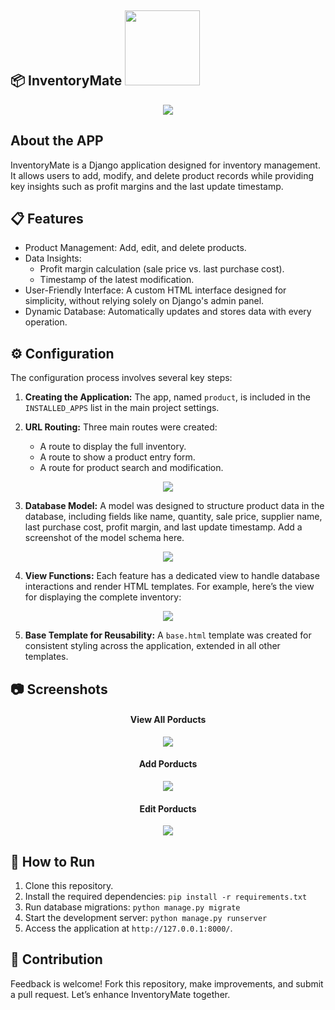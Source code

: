 ## 📦 InventoryMate <img src="https://github.com/user-attachments/assets/377b00ee-8802-447c-aec4-f47754fd9b11" width="120px" />

<div align="center"><img src="https://github.com/user-attachments/assets/e635e71c-8405-42b6-a278-382e3990fe54"  /> </div>

## About the APP
<p>InventoryMate is a Django application designed for inventory management. It allows users to add, modify, and delete product records while providing key insights such as profit margins and the last update timestamp.</p>

## 📋 Features
- Product Management: Add, edit, and delete products.
- Data Insights:
    + Profit margin calculation (sale price vs. last purchase cost).
    + Timestamp of the latest modification.
- User-Friendly Interface: A custom HTML interface designed for simplicity, without relying solely on Django's admin panel.
- Dynamic Database: Automatically updates and stores data with every operation.

## ⚙️ Configuration
The configuration process involves several key steps:
1. **Creating the Application:**
The app, named `product`, is included in the `INSTALLED_APPS` list in the main project settings.

2. **URL Routing:**
Three main routes were created:
    + A route to display the full inventory.
    + A route to show a product entry form.
    + A route for product search and modification.

<div align="center"><img src="https://github.com/user-attachments/assets/ab485997-2b0b-44eb-9d5c-acf43a216cd8"  /> </div>

3. **Database Model:**
A model was designed to structure product data in the database, including fields like name, quantity, sale price, supplier name, last purchase cost, profit margin, and last update timestamp.
Add a screenshot of the model schema here.

<div align="center"><img src="https://github.com/user-attachments/assets/db08008c-13a1-4d6a-8b1d-7ae2b7ff636a"  /> </div>

4. **View Functions:**
Each feature has a dedicated view to handle database interactions and render HTML templates. For example, here’s the view for displaying the complete inventory:

<div align="center"><img src="https://github.com/user-attachments/assets/af97895e-4982-4dc2-8021-79a02516a033"  /> </div>

5. **Base Template for Reusability:**
A `base.html` template was created for consistent styling across the application, extended in all other templates.

## 📷 Screenshots
<div align="center">
  <h4>View All Porducts</h4>
  <img src="https://github.com/user-attachments/assets/67b2a9a4-a870-4518-8861-097405efd2e0"  />
  </div>

<div align="center">
  <h4>Add Porducts</h4>
  <img src="https://github.com/user-attachments/assets/c82002e6-6de9-4d74-888d-098a6644ed2b"  />
</div>

<div align="center">
  <h4>Edit Porducts</h4>
  <img src="https://github.com/user-attachments/assets/bd9c69f4-ab19-48fa-bb0e-eaed2a2c6686"  />
</div>

## 🌟 How to Run
1. Clone this repository.
2. Install the required dependencies: `pip install -r requirements.txt`
3. Run database migrations: `python manage.py migrate`
4. Start the development server: `python manage.py runserver`
5. Access the application at `http://127.0.0.1:8000/`.

## 🤝 Contribution
Feedback is welcome! Fork this repository, make improvements, and submit a pull request. Let’s enhance InventoryMate together.

